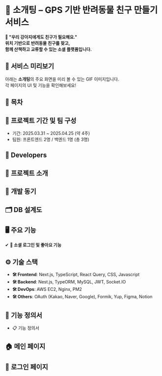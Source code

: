 # 🐶 소개팅 – GPS 기반 반려동물 친구 만들기 서비스
**🐾 "우리 강아지에게도 친구가 필요해요."</br>
위치 기반으로 반려동물 친구를 찾고,</br>
함께 산책하고 교류할 수 있는 소셜 플랫폼입니다.**  

## 🎥 서비스 미리보기  
아래는 **소개팅**의 주요 화면을 미리 볼 수 있는 GIF 이미지입니다.  
각 페이지의 UI 및 기능을 확인해보세요! 

## 📌 목차

## 📆 프로젝트 기간 및 팀 구성
* 기간: 2025.03.31 ~ 2025.04.25 (약 4주)
* 팀원: 프론트엔드 2명 / 백엔드 1명 (총 3명)

## :busts_in_silhouette: Developers

## 🚀 프로젝트 소개  

## 🎯 개발 동기  

## 🗂️ DB 설계도

## 🖥️ 주요 기능  
✔ **💛 소셜 로그인 및 좋아요 기능**

## ⚙️ 기술 스택  
- **🛠️ Frontend**: Next.js, TypeScript, React Query, CSS, Javascript  
- **🛠️ Backend**: Nest.js, TypeORM, MySQL, JWT, Socket.IO
- **🛠️ DevOps**: AWS EC2, Nginx, PM2
- **🛠️ Others**: OAuth (Kakao, Naver, Google), Formik, Yup, Figma, Notion

## 📌 기능 정의서
- 📋 기능 정의서

## 🏠 메인 페이지 ##
## 🔑 로그인 페이지 ##
